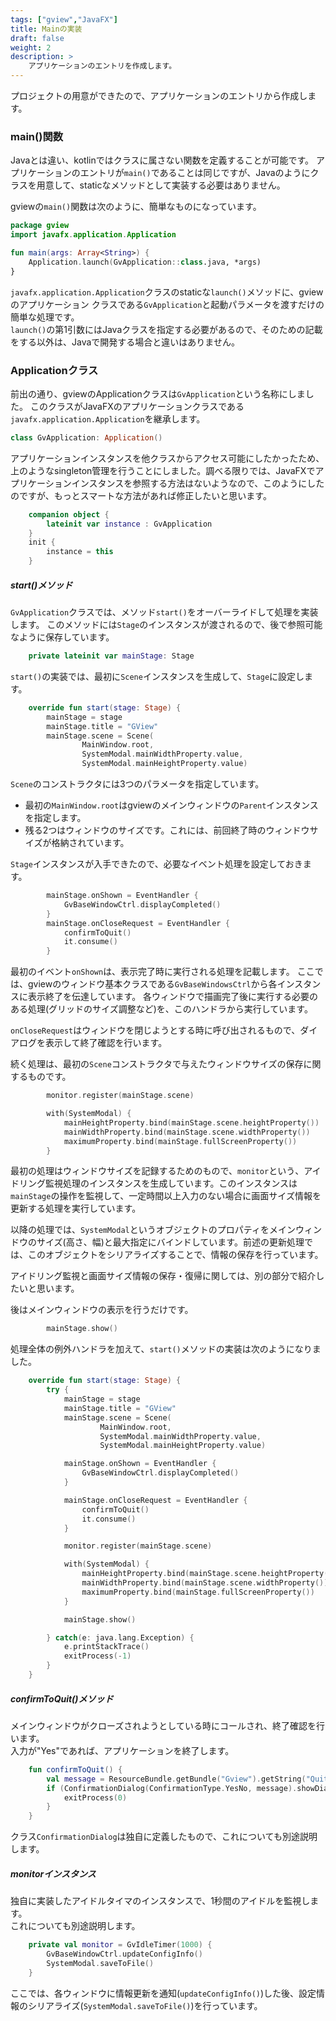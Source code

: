 ```yaml
---
tags: ["gview","JavaFX"]
title: Mainの実装
draft: false
weight: 2
description: >
    アプリケーションのエントリを作成します。
---
```


プロジェクトの用意ができたので、アプリケーションのエントリから作成します。

### main()関数

Javaとは違い、kotlinではクラスに属さない関数を定義することが可能です。
アプリケーションのエントリが`main()`であることは同じですが、Javaのようにクラスを用意して、staticなメソッドとして実装する必要はありません。

gviewの`main()`関数は次のように、簡単なものになっています。

```kotlin
package gview
import javafx.application.Application

fun main(args: Array<String>) {
    Application.launch(GvApplication::class.java, *args)
}
```

`javafx.application.Application`クラスのstaticな`launch()`メソッドに、gviewのアプリケーション
クラスである`GvApplication`と起動パラメータを渡すだけの簡単な処理です。  
`launch()`の第1引数にはJavaクラスを指定する必要があるので、そのための記載をする以外は、Javaで開発する場合と違いはありません。

### Applicationクラス

前出の通り、gviewのApplicationクラスは`GvApplication`という名称にしました。
このクラスがJavaFXのアプリケーションクラスである`javafx.application.Application`を継承します。
```kotlin
class GvApplication: Application()
```
アプリケーションインスタンスを他クラスからアクセス可能にしたかったため、上のようなsingleton管理を行うことにしました。調べる限りでは、JavaFXでアプリケーションインスタンスを参照する方法はないようなので、このようにしたのですが、もっとスマートな方法があれば修正したいと思います。
```kotlin
    companion object {
        lateinit var instance : GvApplication
    }
    init {
        instance = this
    }
```

##### start()メソッド

`GvApplication`クラスでは、メソッド`start()`をオーバーライドして処理を実装します。
このメソッドには`Stage`のインスタンスが渡されるので、後で参照可能なように保存しています。
```kotlin
    private lateinit var mainStage: Stage
```
`start()`の実装では、最初に`Scene`インスタンスを生成して、`Stage`に設定します。
```kotlin
    override fun start(stage: Stage) {
        mainStage = stage
        mainStage.title = "GView"
        mainStage.scene = Scene(
                MainWindow.root,
                SystemModal.mainWidthProperty.value,
                SystemModal.mainHeightProperty.value)
```
`Scene`のコンストラクタには3つのパラメータを指定しています。  
* 最初の`MainWindow.root`はgviewのメインウィンドウの`Parent`インスタンスを指定します。
* 残る2つはウィンドウのサイズです。これには、前回終了時のウィンドウサイズが格納されています。

`Stage`インスタンスが入手できたので、必要なイベント処理を設定しておきます。
```kotlin
        mainStage.onShown = EventHandler {
            GvBaseWindowCtrl.displayCompleted()
        }
        mainStage.onCloseRequest = EventHandler {
            confirmToQuit()
            it.consume()
        }
```
最初のイベント`onShown`は、表示完了時に実行される処理を記載します。
ここでは、gviewのウィンドウ基本クラスである`GvBaseWindowsCtrl`から各インスタンスに表示終了を伝達しています。
各ウィンドウで描画完了後に実行する必要のある処理(グリッドのサイズ調整など)を、このハンドラから実行しています。

`onCloseRequest`はウィンドウを閉じようとする時に呼び出されるもので、ダイアログを表示して終了確認を行います。

続く処理は、最初の`Scene`コンストラクタで与えたウィンドウサイズの保存に関するものです。
```kotlin
        monitor.register(mainStage.scene)

        with(SystemModal) {
            mainHeightProperty.bind(mainStage.scene.heightProperty())
            mainWidthProperty.bind(mainStage.scene.widthProperty())
            maximumProperty.bind(mainStage.fullScreenProperty())
        }
```
最初の処理はウィンドウサイズを記録するためのもので、`monitor`という、アイドリング監視処理のインスタンスを生成しています。このインスタンスは`mainStage`の操作を監視して、一定時間以上入力のない場合に画面サイズ情報を更新する処理を実行しています。

以降の処理では、`SystemModal`というオブジェクトのプロパティをメインウィンドウのサイズ(高さ、幅)と最大指定にバインドしています。前述の更新処理では、このオブジェクトをシリアライズすることで、情報の保存を行っています。

アイドリング監視と画面サイズ情報の保存・復帰に関しては、別の部分で紹介したいと思います。

後はメインウィンドウの表示を行うだけです。
```kotlin
        mainStage.show()
```

処理全体の例外ハンドラを加えて、`start()`メソッドの実装は次のようになりました。
```kotlin
    override fun start(stage: Stage) {
        try {
            mainStage = stage
            mainStage.title = "GView"
            mainStage.scene = Scene(
                    MainWindow.root,
                    SystemModal.mainWidthProperty.value,
                    SystemModal.mainHeightProperty.value)

            mainStage.onShown = EventHandler {
                GvBaseWindowCtrl.displayCompleted()
            }

            mainStage.onCloseRequest = EventHandler {
                confirmToQuit()
                it.consume()
            }

            monitor.register(mainStage.scene)

            with(SystemModal) {
                mainHeightProperty.bind(mainStage.scene.heightProperty())
                mainWidthProperty.bind(mainStage.scene.widthProperty())
                maximumProperty.bind(mainStage.fullScreenProperty())
            }

            mainStage.show()

        } catch(e: java.lang.Exception) {
            e.printStackTrace()
            exitProcess(-1)
        }
    }
```

##### confirmToQuit()メソッド

メインウィンドウがクローズされようとしている時にコールされ、終了確認を行います。  
入力が"Yes"であれば、アプリケーションを終了します。
```kotlin
    fun confirmToQuit() {
        val message = ResourceBundle.getBundle("Gview").getString("QuitConformation")
        if (ConfirmationDialog(ConfirmationType.YesNo, message).showDialog()) {
            exitProcess(0)
        }
    }
```
クラス`ConfirmationDialog`は独自に定義したもので、これについても別途説明します。

##### monitorインスタンス

独自に実装したアイドルタイマのインスタンスで、1秒間のアイドルを監視します。  
これについても別途説明します。
```kotlin
    private val monitor = GvIdleTimer(1000) {
        GvBaseWindowCtrl.updateConfigInfo()
        SystemModal.saveToFile()
    }
```
ここでは、各ウィンドウに情報更新を通知(`updateConfigInfo()`)した後、設定情報のシリアライズ(`SystemModal.saveToFile()`)を行っています。
